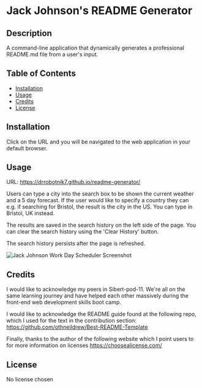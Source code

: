 # Jack Johnson's README Generator

## Description

A command-line application that dynamically generates a professional README.md file from a user's input.

## Table of Contents

- [Installation](#installation)
- [Usage](#usage)
- [Credits](#credits)
- [License](#license)

## Installation

Click on the URL and you will be navigated to the web application in your default browser.

## Usage

URL: https://drrobotnik7.github.io/readme-generator/

Users can type a city into the search box to be shown the current weather and a 5 day forecast. If the user would like to specify a country they can e.g. if searching for Bristol, the result is the city in the US. You can type in Bristol, UK instead.

The results are saved in the search history on the left side of the page. You can clear the search history using the 'Clear History' button.

The search history persists after the page is refreshed.

![Jack Johnson Work Day Scheduler Screenshot](/assets/images/weather-dashboard-screenshot.png)

## Credits

I would like to acknowledge my peers in Sibert-pod-11. We're all on the same learning journey and have helped each other massively during the front-end web development skills boot camp.

I would like to acknowledge the README guide found at the following repo, which I used for the text in the contribution section: https://github.com/othneildrew/Best-README-Template

Finally, thanks to the author of the following website which I point users to for more information on licenses https://choosealicense.com/ 

## License

No license chosen